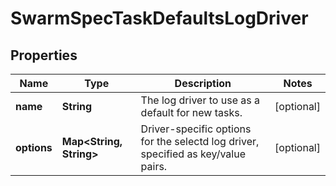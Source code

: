 
# SwarmSpecTaskDefaultsLogDriver

## Properties
Name | Type | Description | Notes
------------ | ------------- | ------------- | -------------
**name** | **String** | The log driver to use as a default for new tasks.  |  [optional]
**options** | **Map&lt;String, String&gt;** | Driver-specific options for the selectd log driver, specified as key/value pairs.  |  [optional]



